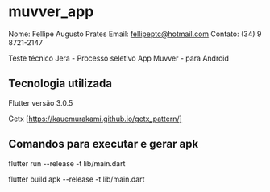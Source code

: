 # muvver_app

Nome: Fellipe Augusto Prates
Email: fellipeptc@hotmail.com
Contato: (34) 9 8721-2147

Teste técnico Jera - Processo seletivo
App Muvver - para Android

## Tecnologia utilizada

Flutter versão 3.0.5

Getx [https://kauemurakami.github.io/getx_pattern/]

## Comandos para executar e gerar apk

flutter run --release -t lib/main.dart

flutter build apk --release -t lib/main.dart
